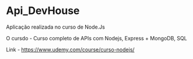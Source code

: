 # Api_DevHouse
 
Aplicação realizada no curso de Node.Js

O cursdo - Curso completo de APIs com Nodejs, Express + MongoDB, SQL

Link - https://www.udemy.com/course/curso-nodejs/